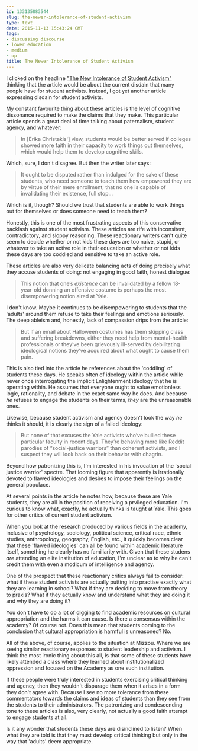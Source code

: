 ```yaml
---
id: 133135883544
slug: the-newer-intolerance-of-student-activism
type: text
date: 2015-11-13 15:43:24 GMT
tags:
- discussing discourse
- lower education
- medium
- op
title: The Newer Intolerance of Student Activism
---
```

I clicked on the headline ["The New Intolerance of Student Activism"][1] thinking that the article would be about the current disdain that many people have for student activists. Instead, I got yet another article expressing disdain for student activists.

My constant favourite thing about these articles is the level of cognitive dissonance required to make the claims that they make. This particular article spends a great deal of time talking about paternalism, student agency, and whatever:

> In [Erika Christakis'] view, students would be better served if colleges showed more faith in their capacity to work things out themselves, which would help them to develop cognitive skills.

Which, sure, I don't disagree. But then the writer later says:

> It ought to be disputed rather than indulged for the sake of these students, who need someone to teach them how empowered they are by virtue of their mere enrollment; that no one is capable of invalidating their existence, full stop...

Which is it, though? Should we trust that students are able to work things out for themselves or does someone need to teach them? 

Honestly, this is one of the most frustrating aspects of this conservative backlash against student activism. These articles are rife with inconsitent, contradictory, and sloppy reasoning. These reactionary writers can't quite seem to decide whether or not kids these days are too naive, stupid, or whatever to take an active role in their education or whether or not kids these days are too coddled and sensitive to take an active role.

These articles are also very delicate balancing acts of doing precisely what they accuse students of doing: not engaging in good faith, honest dialogue:

> This notion that one’s *existence* can be invalidated by a fellow 18-year-old donning an offensive costume is perhaps the most disempowering notion aired at Yale.

I don't know. Maybe it continues to be disempowering to students that the 'adults' around them refuse to take their feelings and emotions seriously. The deep ableism and, honestly, lack of compassion drips from the article:

> But if an email about Halloween costumes has them skipping class and suffering breakdowns, either they need help from mental-health professionals or they’ve been grievously ill-served by debilitating ideological notions they’ve acquired about what ought to cause them pain.

This is also tied into the article he references about the 'coddling' of students these days. He speaks often of ideology within the article while never once interrogating the implicit Enlightenment ideology that he is operating within. He assumes that everyone ought to value emotionless logic, rationality, and debate in the exact same way he does. And because *he* refuses to engage the students on their terms, *they* are the unreasonable ones.

Likewise, because student activism and agency doesn't look the way *he* thinks it should, it is clearly the sign of a failed ideology:

> But none of that excuses the Yale activists who’ve bullied these particular faculty in recent days. They’re behaving more like Reddit parodies of “social-justice warriors” than coherent activists, and I suspect they will look back on their behavior with chagrin.

Beyond how patronizing this is, I'm interested in his invocation of the 'social justice warrior' spectre. That looming figure that apparently is irrationally devoted to flawed ideologies and desires to impose their feelings on the general populace.

At several points in the article he notes how, because these are Yale students, they are all in the position of receiving a prvileged education. I'm curious to know what, exactly, he actually thinks is taught at Yale. This goes for other critics of current student activism.

When you look at the research produced by various fields in the academy, inclusive of psychology, sociology, political science, critical race, ethnic studies, anthropology, geography, English, etc., it quickly becomes clear that these 'flawed ideologies' can all be found within academic literature itself, something he clearly has no familiarity with. Given that these studens *are* attending an elite institution of education, I'm unclear as to why he can't credit them with even a modicum of intelligence and agency.

One of the prospect that these reactionary critics always fail to consider: what if these student activists are actually putting into practise exactly what they are learning in school? What if they are deciding to move from theory to praxis? What if they actually know and understand what they are doing it and why they are doing it?

You don't have to do a lot of digging to find academic resources on cultural appropriation and the harms it can cause. Is there a consensus within the academy? Of course not. Does this mean that students coming to the conclusion that cultural appropriation is harmful is unreasoned? No.

All of the above, of course, applies to the situation at Mizzou. Where we are seeing similar reactionary responses to student leadership and activism. I think the most ironic thing about this all, is that some of these students have likely attended a class where they learned about institutionalized oppression and focused on the Academy as one such institution.

If these people were truly interested in students exercising critical thinking and agency, then they wouldn't disparage them when it arises in a form they don't agree with. Because I see no more tolerance from these commentators towards the claims and ideas of students than they see from the students to their administrators. The patronizing and condescending tone to these articles is also, very clearly, not actually a good faith attempt to engage students at all.

Is it any wonder that students these days are disinclined to listen? When what they are told is that they must develop critical thinking but only in the way that 'adults' deem appropriate. 

[1]: https://web.archive.org/web/20151113143542/http://www.theatlantic.com/politics/archive/2015/11/the-new-intolerance-of-student-activism-at-yale/414810/